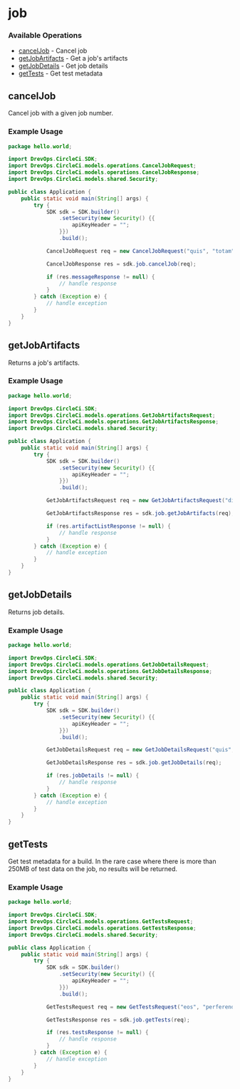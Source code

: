 # job

### Available Operations

* [cancelJob](#canceljob) - Cancel job
* [getJobArtifacts](#getjobartifacts) - Get a job's artifacts
* [getJobDetails](#getjobdetails) - Get job details
* [getTests](#gettests) - Get test metadata

## cancelJob

Cancel job with a given job number.

### Example Usage

```java
package hello.world;

import DrevOps.CircleCi.SDK;
import DrevOps.CircleCi.models.operations.CancelJobRequest;
import DrevOps.CircleCi.models.operations.CancelJobResponse;
import DrevOps.CircleCi.models.shared.Security;

public class Application {
    public static void main(String[] args) {
        try {
            SDK sdk = SDK.builder()
                .setSecurity(new Security() {{
                    apiKeyHeader = "";
                }})
                .build();

            CancelJobRequest req = new CancelJobRequest("quis", "totam");            

            CancelJobResponse res = sdk.job.cancelJob(req);

            if (res.messageResponse != null) {
                // handle response
            }
        } catch (Exception e) {
            // handle exception
        }
    }
}
```

## getJobArtifacts

Returns a job's artifacts.

### Example Usage

```java
package hello.world;

import DrevOps.CircleCi.SDK;
import DrevOps.CircleCi.models.operations.GetJobArtifactsRequest;
import DrevOps.CircleCi.models.operations.GetJobArtifactsResponse;
import DrevOps.CircleCi.models.shared.Security;

public class Application {
    public static void main(String[] args) {
        try {
            SDK sdk = SDK.builder()
                .setSecurity(new Security() {{
                    apiKeyHeader = "";
                }})
                .build();

            GetJobArtifactsRequest req = new GetJobArtifactsRequest("dignissimos", "eaque");            

            GetJobArtifactsResponse res = sdk.job.getJobArtifacts(req);

            if (res.artifactListResponse != null) {
                // handle response
            }
        } catch (Exception e) {
            // handle exception
        }
    }
}
```

## getJobDetails

Returns job details.

### Example Usage

```java
package hello.world;

import DrevOps.CircleCi.SDK;
import DrevOps.CircleCi.models.operations.GetJobDetailsRequest;
import DrevOps.CircleCi.models.operations.GetJobDetailsResponse;
import DrevOps.CircleCi.models.shared.Security;

public class Application {
    public static void main(String[] args) {
        try {
            SDK sdk = SDK.builder()
                .setSecurity(new Security() {{
                    apiKeyHeader = "";
                }})
                .build();

            GetJobDetailsRequest req = new GetJobDetailsRequest("quis", "nesciunt");            

            GetJobDetailsResponse res = sdk.job.getJobDetails(req);

            if (res.jobDetails != null) {
                // handle response
            }
        } catch (Exception e) {
            // handle exception
        }
    }
}
```

## getTests

Get test metadata for a build. In the rare case where there is more than 250MB of test data on the job, no results will be returned.

### Example Usage

```java
package hello.world;

import DrevOps.CircleCi.SDK;
import DrevOps.CircleCi.models.operations.GetTestsRequest;
import DrevOps.CircleCi.models.operations.GetTestsResponse;
import DrevOps.CircleCi.models.shared.Security;

public class Application {
    public static void main(String[] args) {
        try {
            SDK sdk = SDK.builder()
                .setSecurity(new Security() {{
                    apiKeyHeader = "";
                }})
                .build();

            GetTestsRequest req = new GetTestsRequest("eos", "perferendis");            

            GetTestsResponse res = sdk.job.getTests(req);

            if (res.testsResponse != null) {
                // handle response
            }
        } catch (Exception e) {
            // handle exception
        }
    }
}
```
